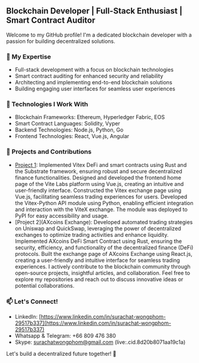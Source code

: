 ## Blockchain Developer | Full-Stack Enthusiast | Smart Contract Auditor

Welcome to my GitHub profile! I'm a dedicated blockchain developer with a passion for building decentralized solutions.

### 🔭 My Expertise

- Full-stack development with a focus on blockchain technologies
- Smart contract auditing for enhanced security and reliability
- Architecting and implementing end-to-end blockchain solutions
- Building engaging user interfaces for seamless user experiences

### 🌱 Technologies I Work With

- Blockchain Frameworks: Ethereum, Hyperledger Fabric, EOS
- Smart Contract Languages: Solidity, Vyper
- Backend Technologies: Node.js, Python, Go
- Frontend Technologies: React, Vue.js, Angular

### 🚀 Projects and Contributions

- [Project 1](vite.org): 
    Implemented Vitex DeFi and smart contracts using Rust and the Substrate framework, ensuring robust and secure decentralized finance functionalities.
    Designed and developed the frontend home page of the Vite Labs platform using Vue.js, creating an intuitive and user-friendly interface.
    Constructed the Vitex exchange page using Vue.js, facilitating seamless trading experiences for users.
    Developed the Vitex-Python API module using Python, enabling efficient integration and interaction with the ViteX exchange. 
    The module was deployed to PyPI for easy accessibility and usage.
- [Project 2](AXcoins Exchange): 
    Developed automated trading strategies on Uniswap and QuickSwap, leveraging the power of decentralized exchanges to optimize trading activities and enhance       liquidity. 
    Implemented AXcoins DeFi Smart Contract using Rust, ensuring the security, efficiency, and functionality of the decentralized finance (DeFi) protocols.
    Built the exchange page of AXcoins Exchange using React.js, creating a user-friendly and intuitive interface for seamless trading experiences.
    I actively contribute to the blockchain community through open-source projects, insightful articles, and collaboration. Feel free to explore my repositories       and reach out to discuss innovative ideas or potential collaborations.

### 📫 Let's Connect!

- LinkedIn: [https://www.linkedin.com/in/surachat-wongphom-29517b337](https://www.linkedin.com/in/surachat-wongphom-29517b337)
- Whatsapp & Telegram: +66 809 476 380
- Skype: surachatwongphom@gmail.com (live:.cid.8d20b8071aa19c1a)

Let's build a decentralized future together! 🌟
